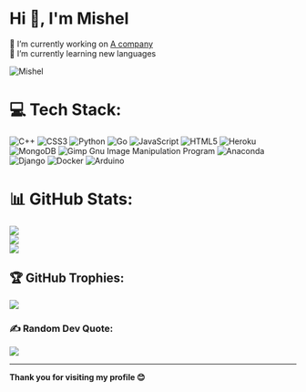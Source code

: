 # Hi 👋, I'm Mishel

🔭 I’m currently working on [A company](https://careers.alfalak.com/)<br>
🌱 I’m currently learning new languages

</pre>
<p align="left">
  <img src="https://komarev.com/ghpvc/?username=Mishel-Tg&label=Profile%20views&color=129e00&style=plastic" alt="Mishel" />
</p>

# 💻 **Tech Stack:**
![C++](https://img.shields.io/badge/c++-%2300599C.svg?style=for-the-badge&logo=c%2B%2B&logoColor=white)
![CSS3](https://img.shields.io/badge/css3-%231572B6.svg?style=for-the-badge&logo=css3&logoColor=white)
![Python](https://img.shields.io/badge/python-3670A0?style=for-the-badge&logo=python&logoColor=ffdd54)
![Go](https://img.shields.io/badge/go-%2300ADD8.svg?style=for-the-badge&logo=go&logoColor=white)
![JavaScript](https://img.shields.io/badge/javascript-%23323330.svg?style=for-the-badge&logo=javascript&logoColor=%23F7DF1E)
![HTML5](https://img.shields.io/badge/html5-%23E34F26.svg?style=for-the-badge&logo=html5&logoColor=white)
![Heroku](https://img.shields.io/badge/heroku-%23430098.svg?style=for-the-badge&logo=heroku&logoColor=white)
![MongoDB](https://img.shields.io/badge/MongoDB-%234ea94b.svg?style=for-the-badge&logo=mongodb&logoColor=white)
![Gimp Gnu Image Manipulation Program](https://img.shields.io/badge/Gimp-657D8B?style=for-the-badge&logo=gimp&logoColor=FFFFFF)
![Anaconda](https://img.shields.io/badge/Anaconda-%2344A833.svg?style=for-the-badge&logo=anaconda&logoColor=white)
![Django](https://img.shields.io/badge/django-%23092E20.svg?style=for-the-badge&logo=django&logoColor=white)
![Docker](https://img.shields.io/badge/docker-%230db7ed.svg?style=for-the-badge&logo=docker&logoColor=white)
![Arduino](https://img.shields.io/badge/-Arduino-00979D?style=for-the-badge&logo=Arduino&logoColor=white)

# 📊 **GitHub Stats:**
![](https://github-readme-stats.vercel.app/api?username=Mishel-Tg&theme=highcontrast&hide_border=false&include_all_commits=true&count_private=true)<br/>
![](https://github-readme-streak-stats.herokuapp.com/?user=Mishel-tg&theme=highcontrast&hide_border=false)<br/>
![](https://github-readme-stats.vercel.app/api/top-langs/?username=Mishel-tg&theme=highcontrast&hide_border=false&include_all_commits=true&count_private=true&layout=compact)

## 🏆 **GitHub Trophies:**
![](https://github-profile-trophy.vercel.app/?username=Mishel-Tg&theme=onedark&no-frame=false&no-bg=false&margin-w=4)

### ✍️ **Random Dev Quote:**
![](https://quotes-github-readme.vercel.app/api?type=horizontal&theme=radical)


---
<p align="left">
  <b>Thank you for visiting my profile 😊</b>
</p>
